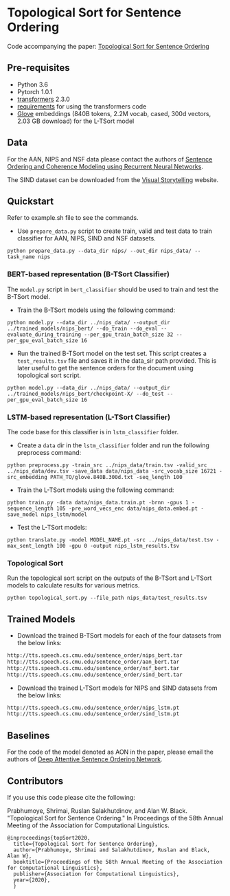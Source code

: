 # Topological Sort for Sentence Ordering
Code accompanying the paper: [Topological Sort for Sentence Ordering](https://arxiv.org/pdf/2005.00432.pdf)

## Pre-requisites
- Python 3.6
- Pytorch 1.0.1
- [transformers](https://github.com/huggingface/transformers) 2.3.0
- [requirements](https://github.com/huggingface/transformers/blob/master/examples/requirements.txt) for using the transformers code
- [Glove](https://nlp.stanford.edu/projects/glove/) embeddings (840B tokens, 2.2M vocab, cased, 300d vectors, 2.03 GB download) for the L-TSort model

## Data
For the AAN, NIPS and NSF data please contact the authors of [Sentence Ordering and Coherence Modeling using Recurrent Neural Networks](https://arxiv.org/pdf/1611.02654.pdf).

The SIND dataset can be downloaded from the [Visual Storytelling](http://visionandlanguage.net/VIST/dataset.html) website.

## Quickstart
Refer to example.sh file to see the commands.

- Use `prepare_data.py` script to create train, valid and test data to train classifier for AAN, NIPS, SIND and NSF datasets.
```
python prepare_data.py --data_dir nips/ --out_dir nips_data/ --task_name nips
```

### BERT-based representation (B-TSort Classifier)

The `model.py` script in `bert_classifier` should be used to train and test the B-TSort model.
- Train the B-TSort models using the following command:
```
python model.py --data_dir ../nips_data/ --output_dir ../trained_models/nips_bert/ --do_train --do_eval --evaluate_during_training --per_gpu_train_batch_size 32 --per_gpu_eval_batch_size 16
```

- Run the trained B-TSort model on the test set. This script creates a `test_results.tsv` file and saves it in the data_sir path provided. This is later useful to get the sentence orders for the document using topological sort script.
```
python model.py --data_dir ../nips_data/ --output_dir ../trained_models/nips_bert/checkpoint-X/ --do_test --per_gpu_eval_batch_size 16
```

### LSTM-based representation (L-TSort Classifier)
The code base for this classifier is in `lstm_classifier` folder.

- Create a `data` dir in the `lstm_classifier` folder and run the following preprocess command:
```
python preprocess.py -train_src ../nips_data/train.tsv -valid_src ../nips_data/dev.tsv -save_data data/nips_data -src_vocab_size 16721 -src_embedding PATH_TO/glove.840B.300d.txt -seq_length 100
```

- Train the L-TSort models using the following command:
```
python train.py -data data/nips_data.train.pt -brnn -gpus 1 -sequence_length 105 -pre_word_vecs_enc data/nips_data.embed.pt -save_model nips_lstm/model
```

- Test the L-TSort models:
```
python translate.py -model MODEL_NAME.pt -src ../nips_data/test.tsv -max_sent_length 100 -gpu 0 -output nips_lstm_results.tsv
```

### Topological Sort
Run the topological sort script on the outputs of the B-TSort and L-TSort models to calculate results for various metrics.

```
python topological_sort.py --file_path nips_data/test_results.tsv
```

## Trained Models

- Download the trained B-TSort models for each of the four datasets from the below links:
```bash
http://tts.speech.cs.cmu.edu/sentence_order/nips_bert.tar
http://tts.speech.cs.cmu.edu/sentence_order/aan_bert.tar
http://tts.speech.cs.cmu.edu/sentence_order/nsf_bert.tar
http://tts.speech.cs.cmu.edu/sentence_order/sind_bert.tar
```

- Download the trained L-TSort models for NIPS and SIND datasets from the below links:
```bash
http://tts.speech.cs.cmu.edu/sentence_order/nips_lstm.pt
http://tts.speech.cs.cmu.edu/sentence_order/sind_lstm.pt
```

## Baselines
For the code of the model denoted as AON in the paper, please email the authors of [Deep Attentive Sentence Ordering Network](https://www.aclweb.org/anthology/D18-1465/).

## Contributors
If you use this code please cite the following:

Prabhumoye, Shrimai, Ruslan Salakhutdinov, and Alan W. Black. "Topological Sort for Sentence Ordering." In Proceedings of the 58th Annual Meeting of the Association for Computational Linguistics.

    @inproceedings{topSort2020,
      title={Topological Sort for Sentence Ordering},
      author={Prabhumoye, Shrimai and Salakhutdinov, Ruslan and Black, Alan W},
      booktitle={Proceedings of the 58th Annual Meeting of the Association for Computational Linguistics},
      publisher={Association for Computational Linguistics},
      year={2020},
      }

